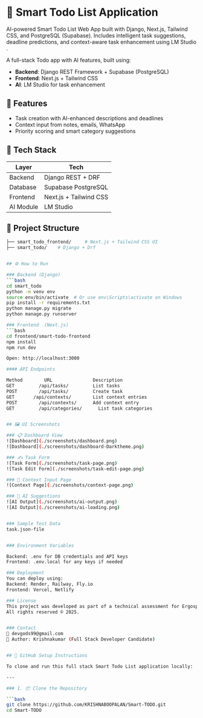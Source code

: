 # 🧠 Smart Todo List Application
AI-powered Smart Todo List Web App built with Django, Next.js, Tailwind CSS, and PostgreSQL (Supabase). Includes intelligent task suggestions, deadline predictions, and context-aware task enhancement using LM Studio .

A full-stack Todo app with AI features, built using:
- **Backend**: Django REST Framework + Supabase (PostgreSQL)
- **Frontend**: Next.js + Tailwind CSS
- **AI**: LM Studio for task enhancement

## 🚀 Features
- Task creation with AI-enhanced descriptions and deadlines
- Context input from notes, emails, WhatsApp
- Priority scoring and smart category suggestions

## 🧰 Tech Stack
| Layer     | Tech              |
|-----------|-------------------|
| Backend   | Django REST + DRF |
| Database  | Supabase PostgreSQL |
| Frontend  | Next.js + Tailwind CSS |
| AI Module | LM Studio |

## 🔧 Project Structure

```bash
├── smart_todo_frontend/     # Next.js + Tailwind CSS UI
├── smart_todo/    # Django + Drf


## ⚙️ How to Run

### Backend (Django)
```bash
cd smart_todo
python -m venv env
source env/bin/activate  # Or use env\Scripts\activate on Windows
pip install -r requirements.txt
python manage.py migrate
python manage.py runserver

### Frontend  (Next.js)
```bash
cd frontend/smart-todo-frontend
npm install
npm run dev

Open: http://localhost:3000

#### API Endpoints

Method	      URL	            Description
GET      	/api/tasks/	        List tasks
POST	    /api/tasks/	        Create task
GET	      /api/contexts/	    List context entries
POST	    /api/contexts/	    Add context entry
GET     	/api/categories/	  List task categories


## 🖼 UI Screenshots

### 📋 Dashboard View
![Dashboard](./screenshots/dashboard.png)
![Dashboard](./screenshots/dashboard-Darktheme.png)

### ✍️ Task Form
![Task Form](./screenshots/task-page.png)
![Task Edit Form](./screenshots/task-edit-page.png)

### 🧠 Context Input Page
![Context Page](./screenshots/context-page.png)

### 🤖 AI Suggestions
![AI Output](./screenshots/ai-output.png)
![AI Output](./screenshots/ai-loading.png)


### Sample Test Data
task.json-file


### Environment Variables

Backend: .env for DB credentials and API keys
Frontend: .env.local for any keys if needed

### Deployment
You can deploy using:
Backend: Render, Railway, Fly.io
Frontend: Vercel, Netlify

### License
This project was developed as part of a technical assessment for Ergosphere Solutions Pvt Ltd.
All rights reserved © 2025.


### Contact
📧 devgods99@gmail.com
🧑 Author: Krishnakumar (Full Stack Developer Candidate)


## 🧰 GitHub Setup Instructions

To clone and run this full stack Smart Todo List application locally:

---

### 1. 📦 Clone the Repository

```bash
git clone https://github.com/KRISHNABOOPALAN/Smart-TODO.git
cd Smart-TODO

